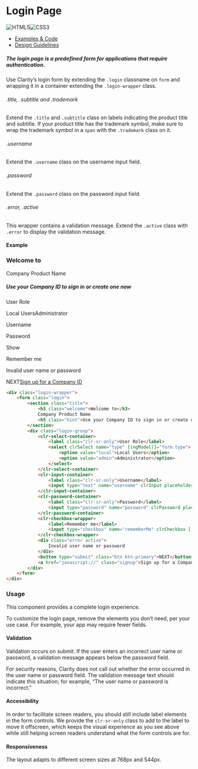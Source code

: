 # Login Page

![HTML5](assets/images/bugs/badge_html5.svg 'HTML5')![CSS3](assets/images/bugs/badge_css3.svg 'CSS3')

* [Examples & Code](/documentation/login#top)
* [Design Guidelines](/documentation/login#guidelines)

##### The login page is a predefined form for applications that require authentication.

Use Clarity’s login form by extending the `.login` classname on `form` and wrapping it in a container extending the `.login-wrapper` class.

###### .title, .subtitle and .trademark

Extend the `.title` and `.subtitle` class on labels indicating the product title and subtitle. If your product title has the trademark symbol, make sure to wrap the trademark symbol in a `span` with the `.trademark` class on it.

###### .username

Extend the `.username` class on the username input field.

###### .password

Extend the `.password` class on the password input field.

###### .error, .active

This wrapper contains a validation message. Extend the `.active` class with `.error` to display the validation message.

#### Example

### Welcome to

Company Product Name

##### Use your Company ID to sign in or create one now

User Role

Local UsersAdministrator

Username

Password

Show

Remember me

Invalid user name or password

NEXT[Sign up for a Company ID](javascript://)

```html
<div class="login-wrapper">
    <form class="login">
        <section class="title">
            <h3 class="welcome">Welcome to</h3>
            Company Product Name
            <h5 class="hint">Use your Company ID to sign in or create one now</h5>
        </section>
        <div class="login-group">
            <clr-select-container>
                <label class="clr-sr-only">User Role</label>
                <select clrSelect name="type" [(ngModel)]="form.type">
                    <option value="local">Local Users</option>
                    <option value="admin">Administrator</option>
                </select>
            </clr-select-container>
            <clr-input-container>
                <label class="clr-sr-only">Username</label>
                <input type="text" name="username" clrInput placeholder="Username" [(ngModel)]="form.username"/>
            </clr-input-container>
            <clr-password-container>
                <label class="clr-sr-only">Password</label>
                <input type="password" name="password" clrPassword placeholder="Password" [(ngModel)]="form.password"/>
            </clr-password-container>
            <clr-checkbox-wrapper>
                <label>Remember me</label>
                <input type="checkbox" name="rememberMe" clrCheckbox [(ngModel)]="form.rememberMe"/>
            </clr-checkbox-wrapper>
            <div class="error active">
                Invalid user name or password
            </div>
            <button type="submit" class="btn btn-primary">NEXT</button>
            <a href="javascript://" class="signup">Sign up for a Company ID</a>
        </div>
    </form>
</div>
```

### Usage

This component provides a complete login experience.

To customize the login page, remove the elements you don’t need, per your use case. For example, your app may require fewer fields.

#### Validation

Validation occurs on submit. If the user enters an incorrect user name or password, a validation message appears below the password field.

For security reasons, Clarity does not call out whether the error occurred in the user name or password field. The validation message text should indicate this situation; for example, “The user name or password is incorrect.”

#### Accessibility

In order to facilitate screen readers, you should still include label elements in the form controls. We provide the `clr-sr-only` class to add to the label to move it offscreen, which keeps the visual experience as you see above while still helping screen readers understand what the form controls are for.

#### Responsiveness

The layout adapts to different screen sizes at 768px and 544px.
